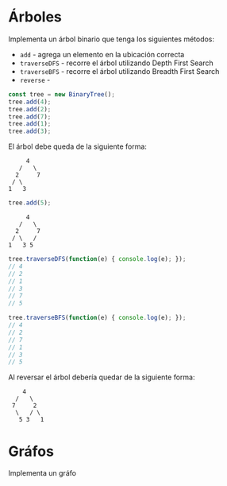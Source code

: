 # Árboles

Implementa un árbol binario que tenga los siguientes métodos:

* `add` - agrega un elemento en la ubicación correcta
* `traverseDFS` - recorre el árbol utilizando Depth First Search
* `traverseBFS` - recorre el árbol utilizando Breadth First Search
* `reverse` -

```javascript
const tree = new BinaryTree();
tree.add(4);
tree.add(2);
tree.add(7);
tree.add(1);
tree.add(3);
```

El árbol debe queda de la siguiente forma:

```
     4
   /   \
  2     7
 / \
1   3
```

```javascript
tree.add(5);
```

```
     4
   /   \
  2     7
 / \   /
1   3 5
```

```javascript
tree.traverseDFS(function(e) { console.log(e); });
// 4
// 2
// 1
// 3
// 7
// 5

tree.traverseBFS(function(e) { console.log(e); });
// 4
// 2
// 7
// 1
// 3
// 5
```

Al reversar el árbol debería quedar de la siguiente forma:

```
    4
  /   \
 7     2
  \   / \
   5 3   1
```

# Gráfos

Implementa un gráfo 
